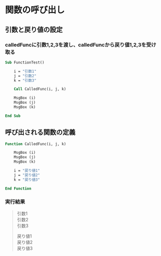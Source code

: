 # 関数の呼び出し

## 引数と戻り値の設定

### calledFuncに引数1,2,3を渡し、calledFuncから戻り値1,2,3を受け取る

```vb
Sub FunctionTest()

    i = "引数1"
    j = "引数2"
    k = "引数3"

    Call CalledFunc(i, j, k)

    MsgBox (i)
    MsgBox (j)
    MsgBox (k)

End Sub
```

## 呼び出される関数の定義

```vb
Function CalledFunc(i, j, k)

    MsgBox (i)
    MsgBox (j)
    MsgBox (k)

    i = "戻り値1"
    j = "戻り値2"
    k = "戻り値3"

End Function
```

### 実行結果

> 引数1  
  引数2  
  引数3  
>
> 戻り値1  
  戻り値2  
  戻り値3

